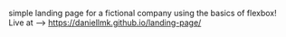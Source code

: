 simple landing page for a fictional company using the basics of flexbox!
Live at --> https://daniellmk.github.io/landing-page/
